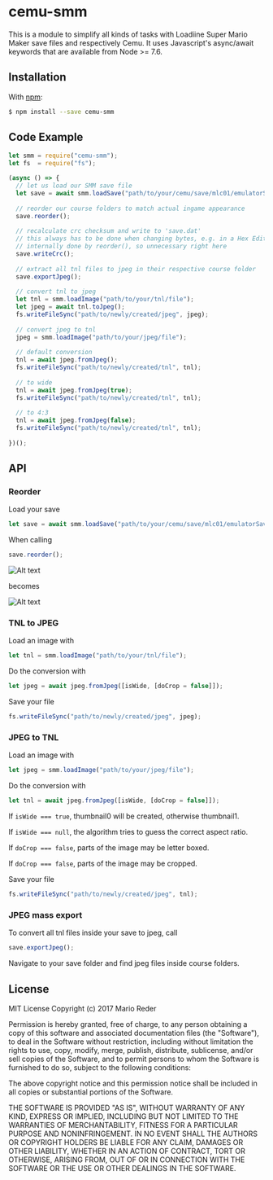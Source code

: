 # cemu-smm

This is a module to simplify all kinds of tasks with Loadiine Super Mario Maker save files and respectively Cemu.
It uses Javascript's async/await keywords that are available from Node >= 7.6.

## Installation

With [npm](https://www.npmjs.org/package/cemu-smm):

```bash
$ npm install --save cemu-smm
```

## Code Example

```js
let smm = require("cemu-smm");
let fs  = require("fs");

(async () => {
  // let us load our SMM save file
  let save = await smm.loadSave("path/to/your/cemu/save/mlc01/emulatorSave/updateID");
  
  // reorder our course folders to match actual ingame appearance
  save.reorder();
  
  // recalculate crc checksum and write to 'save.dat'
  // this always has to be done when changing bytes, e.g. in a Hex Editor
  // internally done by reorder(), so unnecessary right here
  save.writeCrc();
  
  // extract all tnl files to jpeg in their respective course folder
  save.exportJpeg();
  
  // convert tnl to jpeg
  let tnl = smm.loadImage("path/to/your/tnl/file");
  let jpeg = await tnl.toJpeg();
  fs.writeFileSync("path/to/newly/created/jpeg", jpeg);
  
  // convert jpeg to tnl
  jpeg = smm.loadImage("path/to/your/jpeg/file");
  
  // default conversion
  tnl = await jpeg.fromJpeg();
  fs.writeFileSync("path/to/newly/created/tnl", tnl);
    
  // to wide
  tnl = await jpeg.fromJpeg(true);
  fs.writeFileSync("path/to/newly/created/tnl", tnl);
    
  // to 4:3
  tnl = await jpeg.fromJpeg(false);
  fs.writeFileSync("path/to/newly/created/tnl", tnl);
  
})();
```

## API

### Reorder

Load your save
```js
let save = await smm.loadSave("path/to/your/cemu/save/mlc01/emulatorSave/updateID");
```

When calling
```js
save.reorder();
```

![Alt text](https://raw.githubusercontent.com/Tarnadas/cemu-smm/master/test/reorder_before.jpg)

becomes

![Alt text](https://raw.githubusercontent.com/Tarnadas/cemu-smm/master/test/reorder_after.jpg)

### TNL to JPEG

Load an image with
```js
let tnl = smm.loadImage("path/to/your/tnl/file");
```
Do the conversion with
```js
let jpeg = await jpeg.fromJpeg([isWide, [doCrop = false]]);
```
Save your file
```js
fs.writeFileSync("path/to/newly/created/jpeg", jpeg);
```

### JPEG to TNL

Load an image with
```js
let jpeg = smm.loadImage("path/to/your/jpeg/file");
```
Do the conversion with
```js
let tnl = await jpeg.fromJpeg([isWide, [doCrop = false]]);
```
If ```isWide === true```, thumbnail0 will be created, otherwise thumbnail1.

If ```isWide === null```, the algorithm tries to guess the correct aspect ratio.

If ```doCrop === false```, parts of the image may be letter boxed.

If ```doCrop === false```, parts of the image may be cropped.

Save your file
```js
fs.writeFileSync("path/to/newly/created/jpeg", tnl);
```

### JPEG mass export

To convert all tnl files inside your save to jpeg, call
```js
save.exportJpeg();
```
Navigate to your save folder and find jpeg files inside course folders.

## License

MIT License
Copyright (c) 2017 Mario Reder

Permission is hereby granted, free of charge, to any person obtaining a copy of this software and associated documentation files (the "Software"), to deal in the Software without restriction, including without limitation the rights to use, copy, modify, merge, publish, distribute, sublicense, and/or sell copies of the Software, and to permit persons to whom the Software is furnished to do so, subject to the following conditions:

The above copyright notice and this permission notice shall be included in all copies or substantial portions of the Software.

THE SOFTWARE IS PROVIDED "AS IS", WITHOUT WARRANTY OF ANY KIND, EXPRESS OR IMPLIED, INCLUDING BUT NOT LIMITED TO THE WARRANTIES OF MERCHANTABILITY, FITNESS FOR A PARTICULAR PURPOSE AND NONINFRINGEMENT. IN NO EVENT SHALL THE AUTHORS OR COPYRIGHT HOLDERS BE LIABLE FOR ANY CLAIM, DAMAGES OR OTHER LIABILITY, WHETHER IN AN ACTION OF CONTRACT, TORT OR OTHERWISE, ARISING FROM, OUT OF OR IN CONNECTION WITH THE SOFTWARE OR THE USE OR OTHER DEALINGS IN THE SOFTWARE.
